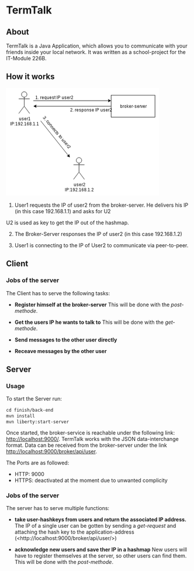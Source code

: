 # TermTalk

## About

TermTalk is a Java Application, which allows you to communicate with your friends inside your local network.
It was written as a school-project for the IT-Module 226B.

## How it works
![](mdwiki/subChapter/images/howitworks.png)

1. User1 requests the IP of user2 from the broker-server.
He delivers his IP (in this case 192.168.1.1) and asks for U2

U2 is used as key to get the IP out of the hashmap.

2. The Broker-Server responses the IP of user2 (in this case 192.168.1.2)

3. User1 is connecting to the IP of User2 to communicate via peer-to-peer.

## Client


### Jobs of the server

The Client has to serve the following tasks:
  * __Register himself at the broker-server__
    This will be done with the _post-methode_.
  * __Get the users IP he wants to talk to__
    This will be done with the _get-methode_.
  * __Send messages to the other user directly__

  * __Receave messages by the other user__

## Server

### Usage
To start the Server run:
```
cd finish/back-end
mvn install
mvn liberty:start-server
```
Once started, the broker-service is reachable under the following link: <http://localhost:9000/>.
TermTalk works with the JSON data-interchange format. Data can be received from the broker-server under the link <http://localhost:9000/broker/api/user>.

The Ports are as followed:
  * HTTP: 9000
  * HTTPS: deactivated at the moment due to unwanted complicity

### Jobs of the server

The server has to serve multiple functions:
  * __take user-hashkeys from users and return the associated IP address.__
    The IP of a single user can be gotten by sending a _get-request_ and attaching the hash key to the application-address (<http://localhost:9000/broker/api/user/<hashkey>>)

  * __acknowledge new users and save ther IP in a hashmap__
    New users will have to register themselves at the server, so other users can find them. This will be done with the _post-methode_.
